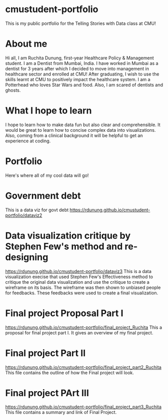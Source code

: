 # cmustudent-portfolio
This is my public portfolio for the Telling Stories with Data class at CMU!
# About me
Hi all, I am Ruchita Dunung, first-year Healthcare Policy & Management student. I am a Dentist from Mumbai, India. I have worked in Mumbai as a dentist for 3 years after which I decided to move into management in healthcare sector and enrolled at CMU! After graduating, I wish to use the skills learnt at CMU to positively impact the healthcare system. I am a Potterhead who loves Star Wars and food. Also, I am scared of dentists and ghosts.
# What I hope to learn
I hope to learn how to make data fun but also clear and comprehensible. It would be great to learn how to concise complex data into visualizations. Also, coming from a clinical background it will be helpful to get an experience at coding. 
# Portfolio
Here's where all of my cool data will go!

# Government debt
This is a data viz for govt debt
<https://rdunung.github.io/cmustudent-portfolio/dataviz2>

# Data visualization critique by Stephen Few's method and re-designing
<https://rdunung.github.io/cmustudent-portfolio/dataviz3>
This is a data visualization execise that used Stephen Few's Effectiveness method to critique the original data visualization and use the critique to create a wireframe on its 
basis. The wireframe was then shown to unbiased people for feedbacks. These feedbacks were used to create a final visualization. 


# Final project Proposal Part I 
<https://rdunung.github.io/cmustudent-portfolio/final_project_Ruchita> 
This a proposal for final project part I. It gives an overview of my final project. 

# Final project Part II
<https://rdunung.github.io/cmustudent-portfolio/final_project_part2_Ruchita>
This file contains the outline of how the Final project will look. 

# Final project PArt III
<https://rdunung.github.io/cmustudent-portfolio/final_project_part3_Ruchita>
This file contains a summary and link of Final Project. 
